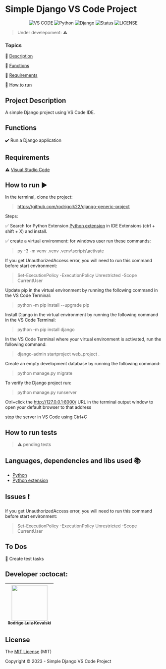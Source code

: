 <h1>Simple Django VS Code Project</h1> 

<p align="center">
  <img src="https://img.shields.io/badge/VS%20CODE-IDE-green?style=flat&logo=visual-studio-code" alt="VS CODE" />
  <img src="https://img.shields.io/badge/Python-v3.10-green?style=flat&logo=Python" alt="Python" />
  <img src="https://img.shields.io/badge/Django-v4.2.6-green?style=flat" alt="Django" />
  <img src="https://img.shields.io/badge/Status-Under%20developement-orange?style=flat" alt="Status" />
  <img src="https://img.shields.io/badge/LICENSE-MIT-green?style=flat" alt="LICENSE" />
</p>

> Under develepoment: :warning:

### Topics 

:small_blue_diamond: [Description](#project-description)

:small_blue_diamond: [Functions](#functions)

:small_blue_diamond: [Requirements](#requirements)

:small_blue_diamond: [How to run](#how-to-run-arrow_forward)


## Project Description 

<p align="justify">
  A simple Django project using VS Code IDE. 
</p>

## Functions

:heavy_check_mark: Run a Django application

## Requirements

:warning: [Visual Studio Code](https://code.visualstudio.com/download)


## How to run :arrow_forward:

In the terminal, clone the project:

> https://github.com/rodrigolk22/django-generic-project

Steps:

:white_check_mark: Search for Python Extension [Python extension](https://marketplace.visualstudio.com/items?itemName=ms-python.python) in IDE Extensions (ctrl + shift + X) and install.

:white_check_mark: create a virtual environment: for windows user run these commands:

> py -3 -m venv .venv
> .venv\scripts\activate

If you get UnauthorizedAccess error, you will need to run this command before start environment:

> Set-ExecutionPolicy -ExecutionPolicy Unrestricted -Scope CurrentUser

Update pip in the virtual environment by running the following command in the VS Code Terminal:

> python -m pip install --upgrade pip

Install Django in the virtual environment by running the following command in the VS Code Terminal:

> python -m pip install django

In the VS Code Terminal where your virtual environment is activated, run the following command:

> django-admin startproject web_project .

Create an empty development database by running the following command:

> python manage.py migrate

To verify the Django project run:

> python manage.py runserver

Ctrl+click the http://127.0.0.1:8000/ URL in the terminal output window to open your default browser to that address

stop the server in VS Code using Ctrl+C


## How to run tests

> :warning: pending tests


## Languages, dependencies and libs used :books:

- [Python](https://www.python.org/)
- [Python extension](https://marketplace.visualstudio.com/items?itemName=ms-python.python)


## Issues :exclamation:

If you get UnauthorizedAccess error, you will need to run this command before start environment:

> Set-ExecutionPolicy -ExecutionPolicy Unrestricted -Scope CurrentUser



## To Dos

:memo: Create test tasks 



## Developer :octocat:

| [<img src="https://avatars.githubusercontent.com/u/26410295?v=4" width=115><br><sub>Rodrigo Luiz Kovalski</sub>](https://github.com/rodrigolk22) |
| :---: |


## License 

The [MIT License]() (MIT)

Copyright :copyright: 2023 - Simple Django VS Code Project